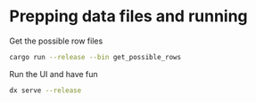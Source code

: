 # Prepping data files and running

Get the possible row files
```bash
cargo run --release --bin get_possible_rows
```

Run the UI and have fun
```bash
dx serve --release
```
